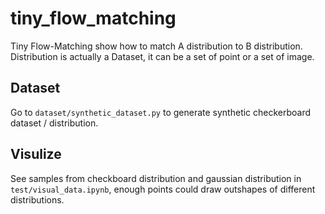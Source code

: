 # tiny_flow_matching
Tiny Flow-Matching show how to match A distribution to B distribution. Distribution is actually a Dataset, it can be a set of point or a set of image. 

## Dataset
Go to `dataset/synthetic_dataset.py` to generate synthetic checkerboard dataset / distribution. 

## Visulize
See samples from checkboard distribution and gaussian distribution in `test/visual_data.ipynb`, 
enough points could draw outshapes of different distributions.
